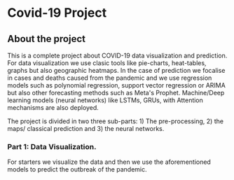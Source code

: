 # Covid-19 Project
## About the project 
This is a complete project about COVID-19 data visualization and prediction.
For data visualization we use clasic tools like pie-charts, heat-tables, graphs but also geographic heatmaps. 
In the case of prediction we focalise in cases and deaths caused from the pandemic and we use regression models
such as polynomial regression, support vector regression or ARIMA but also other forecasting methods such as 
Meta's Prophet. Machine/Deep learning models (neural networks) like LSTMs, GRUs, with Attention mechanisms are also deployed. 

The project is divided in two three sub-parts: 1) The pre-processing, 2) the maps/ classical prediction and 3) the neural networks. 

### Part 1: Data Visualization.
For starters we visualize the data and then we use the aforementioned models to predict the outbreak of the pandemic.
